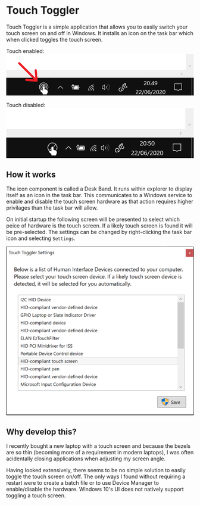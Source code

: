 # Touch Toggler
Touch Toggler is a simple application that allows you to easily switch your touch screen on and off in Windows.
It installs an icon on the task bar which when clicked toggles the touch screen.

Touch enabled:
![Touch Enabled](_ReadmeImages/touch_enabled.png)

Touch disabled:
![Touch Enabled](_ReadmeImages/touch_disabled.png)

## How it works
The icon component is called a Desk Band. It runs within explorer to display itself as an icon in the task bar.
This communicates to a Windows service to enable and disable the touch screen hardware as that action requires higher privilages than the task bar will allow.

On initial startup the following screen will be presented to select which peice of hardware is the touch screen.
If a likely touch screen is found it will be pre-selected. The settings can be changed by right-clicking the task bar icon and selecting `Settings`.

![Settings Window](_ReadmeImages/settings_window.png)

## Why develop this?
I recently bought a new laptop with a touch screen and because the bezels are so thin (becoming more of a requirement in modern laptops), I was often acidentally closing applications when adjusting my screen angle.

Having looked extensively, there seems to be no simple solution to easily toggle the touch screen on/off. The only ways I found without requiring a restart were to create a batch file or to use Device Manager to enable/disable the hardware.
Windows 10's UI does not natively support toggling a touch screen.